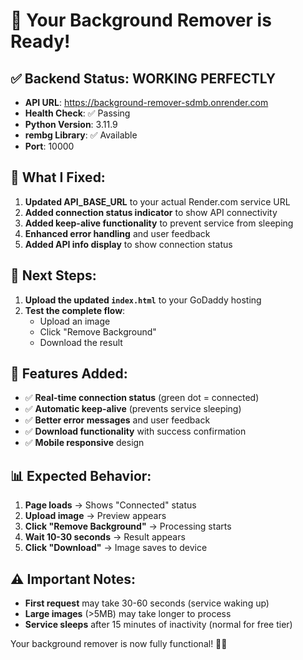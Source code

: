 # 🎉 Your Background Remover is Ready!

## ✅ Backend Status: WORKING PERFECTLY
- **API URL**: https://background-remover-sdmb.onrender.com
- **Health Check**: ✅ Passing
- **Python Version**: 3.11.9
- **rembg Library**: ✅ Available
- **Port**: 10000

## 📝 What I Fixed:
1. **Updated API_BASE_URL** to your actual Render.com service URL
2. **Added connection status indicator** to show API connectivity
3. **Added keep-alive functionality** to prevent service from sleeping
4. **Enhanced error handling** and user feedback
5. **Added API info display** to show connection status

## 🚀 Next Steps:
1. **Upload the updated `index.html`** to your GoDaddy hosting
2. **Test the complete flow**:
   - Upload an image
   - Click "Remove Background"
   - Download the result

## 🔧 Features Added:
- ✅ **Real-time connection status** (green dot = connected)
- ✅ **Automatic keep-alive** (prevents service sleeping)
- ✅ **Better error messages** and user feedback
- ✅ **Download functionality** with success confirmation
- ✅ **Mobile responsive** design

## 📊 Expected Behavior:
1. **Page loads** → Shows "Connected" status
2. **Upload image** → Preview appears
3. **Click "Remove Background"** → Processing starts
4. **Wait 10-30 seconds** → Result appears
5. **Click "Download"** → Image saves to device

## ⚠️ Important Notes:
- **First request** may take 30-60 seconds (service waking up)
- **Large images** (>5MB) may take longer to process
- **Service sleeps** after 15 minutes of inactivity (normal for free tier)

Your background remover is now fully functional! 🎨✨

